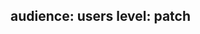 audience: users
level: patch
---
<!-- replace this text with your changelog entry.  See dev-docs/best-practices/changelog.md for help writing changelog entries. -->
